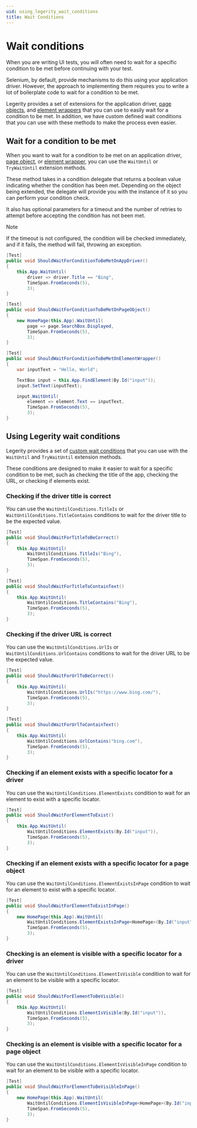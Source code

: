 ```yaml
---
uid: using_legerity_wait_conditions
title: Wait Conditions
---
```


# Wait conditions

When you are writing UI tests, you will often need to wait for a specific condition to be met before continuing with your test.

Selenium, by default, provide mechanisms to do this using your application driver. However, the approach to implementing them requires you to write a lot of boilerplate code to wait for a condition to be met.

Legerity provides a set of extensions for the application driver, [page objects](xref:using_legerity_page_objects), and [element wrappers](xref:using_legerity_element_wrappers) that you can use to easily wait for a condition to be met. In addition, we have custom defined wait conditions that you can use with these methods to make the process even easier.

## Wait for a condition to be met

When you want to wait for a condition to be met on an application driver, [page object](xref:using_legerity_page_objects), or [element wrapper](xref:using_legerity_element_wrappers), you can use the `WaitUntil` or `TryWaitUntil` extension methods.

These method takes in a condition delegate that returns a boolean value indicating whether the condition has been met. Depending on the object being extended, the delegate will provide you with the instance of it so you can perform your condition check.

 It also has optional parameters for a timeout and the number of retries to attempt before accepting the condition has not been met.

> [!NOTE]
> If the timeout is not configured, the condition will be checked immediately, and if it fails, the method will fail, throwing an exception.

```csharp
[Test]
public void ShouldWaitForConditionToBeMetOnAppDriver()
{
    this.App.WaitUntil(
        driver => driver.Title == "Bing",
        TimeSpan.FromSeconds(5),
        3);
}

[Test]
public void ShouldWaitForConditionToBeMetOnPageObject()
{
    new HomePage(this.App).WaitUntil(
        page => page.SearchBox.Displayed,
        TimeSpan.FromSeconds(5),
        3);
}

[Test]
public void ShouldWaitForConditionToBeMetOnElementWrapper()
{
    var inputText = "Hello, World";

    TextBox input = this.App.FindElement(By.Id("input"));
    input.SetText(inputText);

    input.WaitUntil(
        element => element.Text == inputText,
        TimeSpan.FromSeconds(5),
        3);
}
```

## Using Legerity wait conditions

Legerity provides a set of [custom wait conditions](xref:Legerity.Helpers.WaitUntilConditions) that you can use with the `WaitUntil` and `TryWaitUntil` extension methods.

These conditions are designed to make it easier to wait for a specific condition to be met, such as checking the title of the app, checking the URL, or checking if elements exist.

### Checking if the driver title is correct

You can use the `WaitUntilConditions.TitleIs` or `WaitUntilConditions.TitleContains` conditions to wait for the driver title to be the expected value.

```csharp
[Test]
public void ShouldWaitForTitleToBeCorrect()
{
    this.App.WaitUntil(
        WaitUntilConditions.TitleIs("Bing"),
        TimeSpan.FromSeconds(5),
        3);
}

[Test]
public void ShouldWaitForTitleToContainText()
{
    this.App.WaitUntil(
        WaitUntilConditions.TitleContains("Bing"),
        TimeSpan.FromSeconds(5),
        3);
}
```

### Checking if the driver URL is correct

You can use the `WaitUntilConditions.UrlIs` or `WaitUntilConditions.UrlContains` conditions to wait for the driver URL to be the expected value.

```csharp
[Test]
public void ShouldWaitForUrlToBeCorrect()
{
    this.App.WaitUntil(
        WaitUntilConditions.UrlIs("https://www.bing.com/"),
        TimeSpan.FromSeconds(5),
        3);
}

[Test]
public void ShouldWaitForUrlToContainText()
{
    this.App.WaitUntil(
        WaitUntilConditions.UrlContains("bing.com"),
        TimeSpan.FromSeconds(5),
        3);
}
```

### Checking if an element exists with a specific locator for a driver

You can use the `WaitUntilConditions.ElementExists` condition to wait for an element to exist with a specific locator.

```csharp
[Test]
public void ShouldWaitForElementToExist()
{
    this.App.WaitUntil(
        WaitUntilConditions.ElementExists(By.Id("input")),
        TimeSpan.FromSeconds(5),
        3);
}
```

### Checking if an element exists with a specific locator for a page object

You can use the `WaitUntilConditions.ElementExistsInPage` condition to wait for an element to exist with a specific locator.

```csharp
[Test]
public void ShouldWaitForElementToExistInPage()
{
    new HomePage(this.App).WaitUntil(
        WaitUntilConditions.ElementExistsInPage<HomePage>(By.Id("input")),
        TimeSpan.FromSeconds(5),
        3);
}
```

### Checking is an element is visible with a specific locator for a driver

You can use the `WaitUntilConditions.ElementIsVisible` condition to wait for an element to be visible with a specific locator.

```csharp
[Test]
public void ShouldWaitForElementToBeVisible()
{
    this.App.WaitUntil(
        WaitUntilConditions.ElementIsVisible(By.Id("input")),
        TimeSpan.FromSeconds(5),
        3);
}
```

### Checking is an element is visible with a specific locator for a page object

You can use the `WaitUntilConditions.ElementIsVisibleInPage` condition to wait for an element to be visible with a specific locator.

```csharp
[Test]
public void ShouldWaitForElementToBeVisibleInPage()
{
    new HomePage(this.App).WaitUntil(
        WaitUntilConditions.ElementIsVisibleInPage<HomePage>(By.Id("input")),
        TimeSpan.FromSeconds(5),
        3);
}
```
